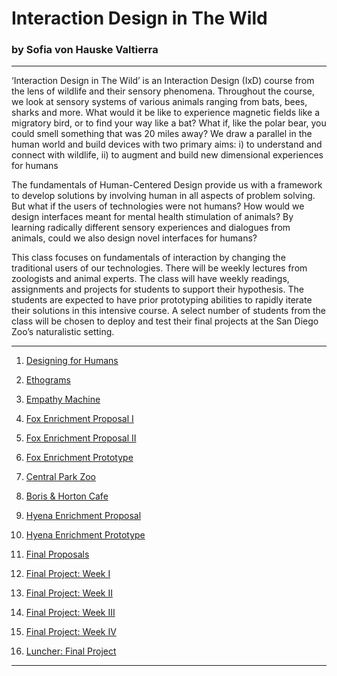 # Interaction Design in The Wild 
### by Sofia von Hauske Valtierra

---

‘Interaction Design in The Wild’ is an Interaction Design (IxD) course from the lens of wildlife and their sensory phenomena. Throughout the course, we look at sensory systems of various animals ranging from bats, bees, sharks and more. What would it be like to experience magnetic fields like a migratory bird, or to find your way like a bat? What if, like the polar bear, you could smell something that was 20 miles away? We draw a parallel in the human world and build devices with two primary aims: i) to understand and connect with wildlife, ii) to augment and build new dimensional experiences for humans
 
The fundamentals of Human-Centered Design provide us with a framework to develop solutions by involving human in all aspects of problem solving. But what if the users of technologies were not humans? How would we design interfaces meant for mental health stimulation of animals? By learning radically different sensory experiences and dialogues from animals, could we also design novel interfaces for humans?
 
This class focuses on fundamentals of interaction by changing the traditional users of our technologies. There will be weekly lectures from zoologists and animal experts. The class will have weekly readings, assignments and projects for students to support their hypothesis. The students are expected to have prior prototyping abilities to rapidly iterate their solutions in this intensive course. A select number of students from the class will be chosen to deploy and test their final projects at the San Diego Zoo’s naturalistic setting. 

---
1. [Designing for Humans](https://svonhauske.github.io/Interaction-Design-in-The-Wild/2019-01-28-designing-for-humans)

1. [Ethograms](https://svonhauske.github.io/Interaction-Design-in-The-Wild/2019-02-03-ethograms)

1. [Empathy Machine](https://svonhauske.github.io/Interaction-Design-in-The-Wild/2019-02-10-empathy-machine)

1. [Fox Enrichment Proposal I](https://svonhauske.github.io/Interaction-Design-in-The-Wild/2019-02-18-fox-enrichment-proposal-i)

1. [Fox Enrichment Proposal II](https://svonhauske.github.io/Interaction-Design-in-The-Wild/2019-02-21-fox-enrichment-proposal-ii)

1. [Fox Enrichment Prototype](https://svonhauske.github.io/Interaction-Design-in-The-Wild/2019-02-26-fox-enrichment-prototype)

1. [Central Park Zoo](https://svonhauske.github.io/Interaction-Design-in-The-Wild/2019-03-04-zoo-visit)

1. [Boris & Horton Cafe](https://svonhauske.github.io/Interaction-Design-in-The-Wild/2019-03-04-pet-store-visit)

1. [Hyena Enrichment Proposal](https://svonhauske.github.io/Interaction-Design-in-The-Wild/2019-03-07-group-enrichment-proposal)

1. [Hyena Enrichment Prototype](https://svonhauske.github.io/Interaction-Design-in-The-Wild/2019-03-13-hyena-prototype)

1. [Final Proposals](https://svonhauske.github.io/Interaction-Design-in-The-Wild/2019-03-31-final-project-ideas)

1. [Final Project: Week I](https://svonhauske.github.io/Interaction-Design-in-The-Wild/2019-04-08-final-project-week-i)

1. [Final Project: Week II](https://svonhauske.github.io/Interaction-Design-in-The-Wild/2019-04-16-final-project-week-ii)

1. [Final Project: Week III](https://svonhauske.github.io/Interaction-Design-in-The-Wild/2019-04-22-final-project-week-iii)

1. [Final Project: Week IV](https://svonhauske.github.io/Interaction-Design-in-The-Wild/2019-04-28-final-project-week-iv)

1. [Luncher: Final Project](https://svonhauske.github.io/Interaction-Design-in-The-Wild/2019-04-29-final-project-presentation)

--- 



